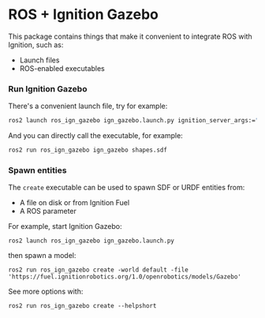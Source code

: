 # ROS + Ignition Gazebo

This package contains things that make it convenient to integrate ROS with Ignition, such as:

 - Launch files
 - ROS-enabled executables

### Run Ignition Gazebo

There's a convenient launch file, try for example:

```bash
ros2 launch ros_ign_gazebo ign_gazebo.launch.py ignition_server_args:="shapes.sdf"
```

And you can directly call the executable, for example:

```bash
ros2 run ros_ign_gazebo ign_gazebo shapes.sdf
```

### Spawn entities

The `create` executable can be used to spawn SDF or URDF entities from:

 - A file on disk or from Ignition Fuel
 - A ROS parameter

For example, start Ignition Gazebo:

```
ros2 launch ros_ign_gazebo ign_gazebo.launch.py
```

then spawn a model:

```
ros2 run ros_ign_gazebo create -world default -file 'https://fuel.ignitionrobotics.org/1.0/openrobotics/models/Gazebo'
```

See more options with:

```
ros2 run ros_ign_gazebo create --helpshort
```
